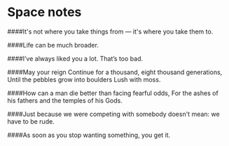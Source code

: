 # Space notes

####It's not where you take things from — it's where you take them to.

####Life can be much broader.

####I’ve always liked you a lot. That’s too bad.

####May your reign Continue for a thousand, eight thousand generations, Until the pebbles grow into boulders Lush with moss.

####How can a man die better than facing fearful odds, For the ashes of his fathers and the temples of his Gods.

####Just because we were competing with somebody doesn't mean: we have to be rude.

####As soon as you stop wanting something, you get it.